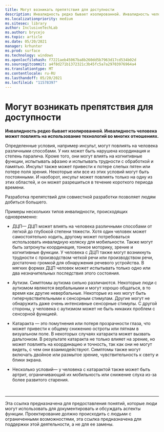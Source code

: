 ```yaml
---
title: Могут возникать препятствия для доступности
description: Инвалидность редко бывает изолированной. Инвалидность человека может повлиять на использование технологий во многих отношениях
ms.localizationpriority: medium
ms.sitesec: library
author: InclusiveTechLab
ms.author: brycejo
ms.topic: article
ms.date: 05/20/2021
manager: krhunter
ms.prod: surface
ms.technology: windows
ms.openlocfilehash: f7221aeb45067ba8b260dd5b7963d17cd534b02d
ms.sourcegitcommit: a4f8d271b1372321c3b45fc5a7a29703976964a4
ms.translationtype: MT
ms.contentlocale: ru-RU
ms.lasthandoff: 05/20/2021
ms.locfileid: "11578397"
---
```

# <a name="barriers-to-accessibility-can-co-occur"></a>Могут возникать препятствия для доступности

**Инвалидность редко бывает изолированной. Инвалидность человека может повлиять на использование технологий во многих отношениях.**

Определенные условия, например инсульт, могут повлиять на человека различными способами. У них может быть нарушена координация и степень паралича. Кроме того, они могут влиять на когнитивные функции, испытывать афазию и испытывать трудности с обработкой и памятью. Инсульт также может привести к потере слепых пятен или потере поля зрения. Некоторые или все из этих условий могут быть постоянными. И наоборот, инсульт может повлиять только на одну из этих областей, и он может разрешиться в течение короткого периода времени.

Разработка препятствий для совместной разработки позволяет людям добиться большего.

Примеры нескольких типов инвалидности, происходящих одновременно: 

* ДЦП— ДЦП может влиять на человека различными способами от легкой до глубокой степени тяжести. Хотя один человек может самостоятельно ходить, другому может потребоваться использовать инвалидную коляску для мобильности. Также могут быть затронуты координация, тонкое моторику, зрение и когнитивные функции. У человека с ДЦП также могут возникнуть трудности с производством четкой речи или производством речи, достаточно громкой для обнаружения речевого устройства. В мягких формах ДЦП человек может испытывать только одно или два незначительных последствия этого состояния.

* Аутизм. Симптомы аутизма сильно различаются. Некоторые люди с аутизмом являются вербальными и могут хорошо общаться, в то время как другие невербальные. Некоторые из них могут быть гиперчувствительными к сенсорным стимулам. Другие могут не обнаружить даже очень интенсивные сенсорные стимулы. С другой стороны, у человека с аутизмом может не быть никаких проблем с сенсорной функцией.

* Катаракта — это помутнения или потеря прозрачности глаза, что может привести к общему снижению остроты или пятнам в визуальном поле. В некоторых случаях катаракта может вызвать дальтонизм. В результате катаракта не только влияет на зрение, но может повлиять на координацию и точность, так как они не могут видеть, с чем они взаимодействуют. Симптомы также могут включать двойное или размытое зрение, чувствительность к свету и блики экрана. 

* Несколько условий— у человека с катарактой также может быть артрит, ограничивающий их мобильность или снижение слуха из-за более развитого старения.


&nbsp;

[comment]: # (Заявление footer)
___
Эта ссылка предназначена для предоставления понятий, которые люди могут использовать для документировать и обсуждать аспекты функции. Проектирование должно происходить с людьми с ограниченными возможностями, эта ссылка предназначена для поддержки этой деятельности, а не для ее замены. 
